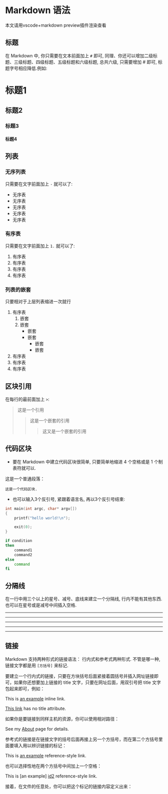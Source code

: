 # Markdown 语法

本文请用vscode+markdown preview插件渲染查看

## 标题

在 Markdown 中, 你只需要在文本前面加上 `#`  即可, 同理、你还可以增加二级标题、三级标题、四级标题、五级标题和六级标题, 总共六级, 只需要增加 # 即可, 标题字号相应降低.例如:  

# 标题1
## 标题2
### 标题3
#### 标题4

## 列表

### 无序列表

只需要在文字前面加上 `-` 就可以了:

- 无序表
- 无序表
- 无序表
- 无序表
- 无序表

### 有序表

只需要在文字前面加上 `1.` 就可以了:

1. 有序表
2. 有序表
3. 有序表
4. 有序表

### 列表的嵌套

只要相对于上层列表缩进一次就行

1. 有序表
   1. 嵌套
   2. 嵌套
      - 嵌套
      - 嵌套
        - 嵌套
        - 嵌套
2. 有序表
3. 有序表
4. 有序表

## 区块引用

在每行的最前面加上 `>`:

>这是一个引用
>>这是一个嵌套的引用
>>>这又是一个嵌套的引用

## 代码区块

- 要在 Markdown 中建立代码区块很简单, 只要简单地缩进 4 个空格或是 1 个制表符就可以.  

这是一个普通段落：

    这是一个代码区块.

- 也可以输入3个反引号, 紧跟着语言名, 再以3个反引号结束:  

```C
int main(int argc, char* argv[])
{
    printf("hello world!\n");

    exit(0);
}
 ```

```bash
if condition
then
    command1
    command2
else
    command
fi
 ```

## 分隔线

在一行中用三个以上的星号、减号、底线来建立一个分隔线, 行内不能有其他东西. 也可以在星号或是减号中间插入空格.

* * *

***

*****

- - -

---------------------------------------

## 链接

Markdown 支持两种形式的链接语法： 行内式和参考式两种形式. 不管是哪一种, 链接文字都是用 `[方括号]` 来标记. 

要建立一个行内式的链接，只要在方块括号后面紧接着圆括号并插入网址链接即可，如果你还想要加上链接的 title 文字，只要在网址后面，用双引号把 title 文字包起来即可，例如：

This is [an example](http://example.com/"Title") inline link.

[This link](http://example.net/) has no title attribute.

如果你是要链接到同样主机的资源，你可以使用相对路径：

See my [About](/about/) page for details.

参考式的链接是在链接文字的括号后面再接上另一个方括号，而在第二个方括号里面要填入用以辨识链接的标记：

This is [an example][id1] reference-style link.  

也可以选择性地在两个方括号中间加上一个空格：

This is [an example] [id2] reference-style link.  

接着，在文件的任意处，你可以把这个标记的链接内容定义出来：  

[id1]: http://example.com/  "Optional Title Here"
[id2]: http://example.com/  "Optional Title Here"
